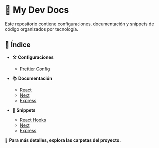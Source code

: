 # 📌 My Dev Docs

Este repositorio contiene configuraciones, documentación y snippets de código organizados por tecnología.

## 📂 Índice

- 🛠️ **Configuraciones**

  - [Prettier Config](configs/prettier-config.md)

- 📚 **Documentación**
  - [React](docs/react/README.md)
  - [Next](docs/next/README.md)
  - [Express](docs/express/README.md)
- 🚀 **Snippets**
  - [React Hooks](snippets/react)
  - [Next](snippets/next)
  - [Express](snippets/express)

📌 **Para más detalles, explora las carpetas del proyecto.**
